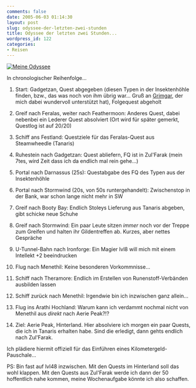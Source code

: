 ```yaml
---
comments: false
date: 2005-06-03 01:14:30
layout: post
slug: odyssee-der-letzten-zwei-stunden
title: Odyssee der letzten zwei Stunden...
wordpress_id: 122
categories:
- Reisen
---
```


[![Meine Odyssee](http://photos2.flickr.com/17141161_df8036cc9b_o.jpg)](http://www.flickr.com/photos/walsweer/17141161/)

In chronologischer Reihenfolge...




	
  1. Start: Gadgetzan, Quest abgegeben (diesen Typen in der Insektenhöhle finden, bzw., das was noch von ihm übrig war... Gruß an [Grimgar](http://www.warcraftrealms.com/charhistory/6980828), der mich dabei wundervoll unterstützt hat), Folgequest abgeholt

	
  2. Greif nach Feralas, weiter nach Feathermoon: Anderes Quest, dabei nebenbei ein Lederer Quest absolviert (Ort wird für später gemerkt, Questlog ist auf 20/20)

	
  3. Schiff ans Festland: Questziele für das Feralas-Quest aus Steamwheedle (Tanaris)

	
  4. Ruhestein nach Gadgetzan: Quest abliefern, FQ ist in Zul'Farak (mein 7tes, wird Zeit dass ich da endlich mal rein gehe...)

	
  5. Portal nach Darnassus (25s): Questabgabe des FQ des Typen aus der Insektenhöhle

	
  6. Portal nach Stormwind (20s, von 50s runtergehandelt): Zwischenstop in der Bank, war schon lange nicht mehr in SW

	
  7. Greif nach Booty Bay: Endlich Stoleys Lieferung aus Tanaris abgeben, gibt schicke neue Schuhe

	
  8. Greif nach Stormwind: Ein paar Leute sitzen _immer_ noch vor der Treppe zum Greifen und halten ihr Gildentreffen ab. Kurzes, aber nettes Gespräche

	
  9. U-Tunnel-Bahn nach Ironforge: Ein Magier lvl8 will mich mit einem Intellekt +2 beeindrucken

	
  10. Flug nach Menethil: Keine besonderen Vorkommnisse...

	
  11. Schiff nach Theramore: Endlich im Erstellen von Runenstoff-Verbänden ausbilden lassen

	
  12. Schiff zurück nach Menethil: Irgendwie bin ich inzwischen ganz allein...

	
  13. Flug ins Arathi Hochland: Warum kann ich verdammt nochmal nicht von Menethil aus _direkt_ nach Aerie Peak?!?

	
  14. Ziel: Aerie Peak, Hinterland. Hier absolviere ich morgen ein paar Quests, die ich in Tanaris erhalten habe. Sind die erledigt, dann gehts endlich nach Zul'Farak.



Ich plädiere hiermit offiziell für das Einführen eines Kilometergeld-Pauschale...

PS: Bin fast auf lvl48 inzwischen. Mit den Quests im Hinterland soll das wohl klappen. Mit den Quests aus Zul'Farak werde ich dann der 50 hoffentlich nahe kommen, meine Wochenaufgabe könnte ich also schaffen.
